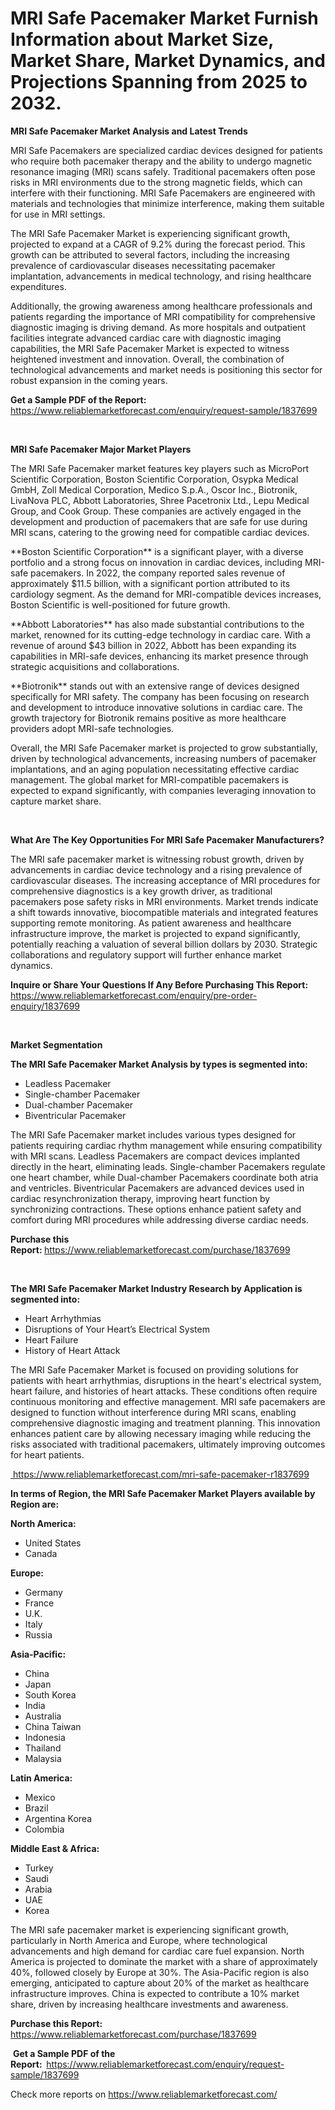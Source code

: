 <p><h1>MRI Safe Pacemaker Market Furnish Information about Market Size, Market Share, Market Dynamics, and Projections Spanning from 2025 to 2032.</h1></p><p><strong>MRI Safe Pacemaker Market Analysis and Latest Trends</strong></p>
<p><p>MRI Safe Pacemakers are specialized cardiac devices designed for patients who require both pacemaker therapy and the ability to undergo magnetic resonance imaging (MRI) scans safely. Traditional pacemakers often pose risks in MRI environments due to the strong magnetic fields, which can interfere with their functioning. MRI Safe Pacemakers are engineered with materials and technologies that minimize interference, making them suitable for use in MRI settings.</p><p>The MRI Safe Pacemaker Market is experiencing significant growth, projected to expand at a CAGR of 9.2% during the forecast period. This growth can be attributed to several factors, including the increasing prevalence of cardiovascular diseases necessitating pacemaker implantation, advancements in medical technology, and rising healthcare expenditures. </p><p>Additionally, the growing awareness among healthcare professionals and patients regarding the importance of MRI compatibility for comprehensive diagnostic imaging is driving demand. As more hospitals and outpatient facilities integrate advanced cardiac care with diagnostic imaging capabilities, the MRI Safe Pacemaker Market is expected to witness heightened investment and innovation. Overall, the combination of technological advancements and market needs is positioning this sector for robust expansion in the coming years.</p></p>
<p><strong>Get a Sample PDF of the Report:&nbsp;</strong> <a href="https://www.reliablemarketforecast.com/enquiry/request-sample/1837699?utm_campaign=2288&utm_medium=2&utm_source=Github&utm_content=ia&utm_term=04032025&utm_id=mri-safe-pacemaker">https://www.reliablemarketforecast.com/enquiry/request-sample/1837699</a></p>
<p>&nbsp;</p>
<p><strong>MRI Safe Pacemaker Major Market Players</strong></p>
<p><p>The MRI Safe Pacemaker market features key players such as MicroPort Scientific Corporation, Boston Scientific Corporation, Osypka Medical GmbH, Zoll Medical Corporation, Medico S.p.A., Oscor Inc., Biotronik, LivaNova PLC, Abbott Laboratories, Shree Pacetronix Ltd., Lepu Medical Group, and Cook Group. These companies are actively engaged in the development and production of pacemakers that are safe for use during MRI scans, catering to the growing need for compatible cardiac devices.</p><p>**Boston Scientific Corporation** is a significant player, with a diverse portfolio and a strong focus on innovation in cardiac devices, including MRI-safe pacemakers. In 2022, the company reported sales revenue of approximately $11.5 billion, with a significant portion attributed to its cardiology segment. As the demand for MRI-compatible devices increases, Boston Scientific is well-positioned for future growth.</p><p>**Abbott Laboratories** has also made substantial contributions to the market, renowned for its cutting-edge technology in cardiac care. With a revenue of around $43 billion in 2022, Abbott has been expanding its capabilities in MRI-safe devices, enhancing its market presence through strategic acquisitions and collaborations.</p><p>**Biotronik** stands out with an extensive range of devices designed specifically for MRI safety. The company has been focusing on research and development to introduce innovative solutions in cardiac care. The growth trajectory for Biotronik remains positive as more healthcare providers adopt MRI-safe technologies.</p><p>Overall, the MRI Safe Pacemaker market is projected to grow substantially, driven by technological advancements, increasing numbers of pacemaker implantations, and an aging population necessitating effective cardiac management. The global market for MRI-compatible pacemakers is expected to expand significantly, with companies leveraging innovation to capture market share.</p></p>
<p>&nbsp;</p>
<p><strong>What Are The Key Opportunities For MRI Safe Pacemaker Manufacturers?</strong></p>
<p><p>The MRI safe pacemaker market is witnessing robust growth, driven by advancements in cardiac device technology and a rising prevalence of cardiovascular diseases. The increasing acceptance of MRI procedures for comprehensive diagnostics is a key growth driver, as traditional pacemakers pose safety risks in MRI environments. Market trends indicate a shift towards innovative, biocompatible materials and integrated features supporting remote monitoring. As patient awareness and healthcare infrastructure improve, the market is projected to expand significantly, potentially reaching a valuation of several billion dollars by 2030. Strategic collaborations and regulatory support will further enhance market dynamics.</p></p>
<p><strong>Inquire or Share Your Questions If Any Before Purchasing This Report:</strong> <a href="https://www.reliablemarketforecast.com/enquiry/pre-order-enquiry/1837699?utm_campaign=2288&utm_medium=2&utm_source=Github&utm_content=ia&utm_term=04032025&utm_id=mri-safe-pacemaker">https://www.reliablemarketforecast.com/enquiry/pre-order-enquiry/1837699</a></p>
<p>&nbsp;</p>
<p><strong>Market Segmentation</strong></p>
<p><strong>The MRI Safe Pacemaker Market Analysis by types is segmented into:</strong></p>
<p><ul><li>Leadless Pacemaker</li><li>Single-chamber Pacemaker</li><li>Dual-chamber Pacemaker</li><li>Biventricular Pacemaker</li></ul></p>
<p><p>The MRI Safe Pacemaker market includes various types designed for patients requiring cardiac rhythm management while ensuring compatibility with MRI scans. Leadless Pacemakers are compact devices implanted directly in the heart, eliminating leads. Single-chamber Pacemakers regulate one heart chamber, while Dual-chamber Pacemakers coordinate both atria and ventricles. Biventricular Pacemakers are advanced devices used in cardiac resynchronization therapy, improving heart function by synchronizing contractions. These options enhance patient safety and comfort during MRI procedures while addressing diverse cardiac needs.</p></p>
<p><strong>Purchase this Report:&nbsp;</strong><a href="https://www.reliablemarketforecast.com/purchase/1837699?utm_campaign=2288&utm_medium=2&utm_source=Github&utm_content=ia&utm_term=04032025&utm_id=mri-safe-pacemaker">https://www.reliablemarketforecast.com/purchase/1837699</a></p>
<p>&nbsp;</p>
<p><strong>The MRI Safe Pacemaker Market Industry Research by Application is segmented into:</strong></p>
<p><ul><li>Heart Arrhythmias</li><li>Disruptions of Your Heart’s Electrical System</li><li>Heart Failure</li><li>History of Heart Attack</li></ul></p>
<p><p>The MRI Safe Pacemaker Market is focused on providing solutions for patients with heart arrhythmias, disruptions in the heart's electrical system, heart failure, and histories of heart attacks. These conditions often require continuous monitoring and effective management. MRI safe pacemakers are designed to function without interference during MRI scans, enabling comprehensive diagnostic imaging and treatment planning. This innovation enhances patient care by allowing necessary imaging while reducing the risks associated with traditional pacemakers, ultimately improving outcomes for heart patients.</p></p>
<p><a href="https://www.reliablemarketforecast.com/mri-safe-pacemaker-r1837699?utm_campaign=2288&utm_medium=2&utm_source=Github&utm_content=ia&utm_term=04032025&utm_id=mri-safe-pacemaker">&nbsp;https://www.reliablemarketforecast.com/mri-safe-pacemaker-r1837699</a></p>
<p><strong>In terms of Region, the MRI Safe Pacemaker Market Players available by Region are:</strong></p>
<p>
    <p> <strong> North America: </strong>
        <ul>
            <li>United States</li>
            <li>Canada</li>
        </ul>
        </p> 
    <p> <strong> Europe: </strong>
        <ul>
            <li>Germany</li>
            <li>France</li>
            <li>U.K.</li>
            <li>Italy</li>
            <li>Russia</li>
        </ul>
        </p> 
    <p> <strong> Asia-Pacific: </strong>
        <ul>
            <li>China</li>
            <li>Japan</li>
            <li>South Korea</li>
            <li>India</li>
            <li>Australia</li>
            <li>China Taiwan</li>
            <li>Indonesia</li>
            <li>Thailand</li>
            <li>Malaysia</li>
        </ul>
        </p> 
    <p> <strong> Latin America: </strong>
        <ul>
            <li>Mexico</li>
            <li>Brazil</li>
            <li>Argentina Korea</li>
            <li>Colombia</li>
        </ul>
        </p> 
    <p> <strong> Middle East & Africa: </strong>
        <ul>
            <li>Turkey</li>
            <li>Saudi</li>
            <li>Arabia</li>
            <li>UAE</li>
            <li>Korea</li>
        </ul>
    </p>
    </p>
<p><p>The MRI safe pacemaker market is experiencing significant growth, particularly in North America and Europe, where technological advancements and high demand for cardiac care fuel expansion. North America is projected to dominate the market with a share of approximately 40%, followed closely by Europe at 30%. The Asia-Pacific region is also emerging, anticipated to capture about 20% of the market as healthcare infrastructure improves. China is expected to contribute a 10% market share, driven by increasing healthcare investments and awareness.</p></p>
<p><strong>Purchase this Report: </strong><a href="https://www.reliablemarketforecast.com/purchase/1837699?utm_campaign=2288&utm_medium=2&utm_source=Github&utm_content=ia&utm_term=04032025&utm_id=mri-safe-pacemaker">https://www.reliablemarketforecast.com/purchase/1837699</a></p>
<p>&nbsp;<strong>Get a Sample PDF of the Report:&nbsp;&nbsp;</strong><a href="https://www.reliablemarketforecast.com/enquiry/request-sample/1837699?utm_campaign=2288&utm_medium=2&utm_source=Github&utm_content=ia&utm_term=04032025&utm_id=mri-safe-pacemaker">https://www.reliablemarketforecast.com/enquiry/request-sample/1837699</a></p>
<p><strong></strong></p>
<p>Check more reports on <a href="https://www.reliablemarketforecast.com/?utm_campaign=2288&utm_medium=2&utm_source=Github&utm_content=ia&utm_term=04032025&utm_id=mri-safe-pacemaker">https://www.reliablemarketforecast.com/</a></p>